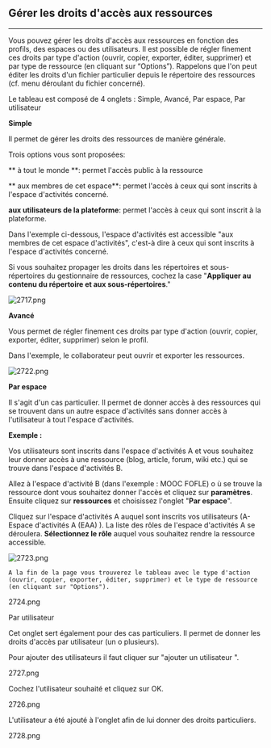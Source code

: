 ## Gérer les droits d'accès aux ressources



---

Vous pouvez gérer les droits d'accès aux ressources en fonction des profils, des espaces ou des utilisateurs. Il est possible de régler finement ces droits par type d'action (ouvrir, copier, exporter, éditer, supprimer) et par type de ressource (en cliquant sur “Options”). Rappelons que l'on peut éditer les droits d'un fichier particulier depuis le répertoire des ressources (cf. menu déroulant du fichier concerné).

Le tableau est composé de 4 onglets : Simple, Avancé, Par espace, Par utilisateur

**Simple**

Il permet de gérer les droits des ressources de manière générale.

Trois options vous sont proposées:

   ** à tout le monde **: permet l'accès public à la ressource
   
   ** aux membres de cet espace**: permet l'accès à ceux qui sont inscrits à l'espace d'activités concerné.
   
   **aux utilisateurs de la plateforme**: permet l'accès à ceux qui sont inscrit à la plateforme.

Dans l'exemple ci-dessous, l'espace d'activités est accessible "aux membres de cet espace d'activités", c'est-à dire à ceux qui sont inscrits à l'espace d'activités concerné.

Si vous souhaitez propager les droits dans les répertoires et sous-répertoires du gestionnaire de ressources, cochez la case "**Appliquer au contenu du répertoire et aux sous-répertoires**."

![2717.png](http://www.claroline.net/uploads/custom/images/2717.png)

**Avancé**

Vous permet de régler finement ces droits par type d'action (ouvrir, copier, exporter, éditer, supprimer) selon le profil.

Dans l'exemple, le collaborateur peut ouvrir et exporter les ressources.

![2722.png](http://www.claroline.net/uploads/custom/images/2722.png)

**Par espace**

Il s'agit d'un cas particulier. Il permet de donner accès à des ressources qui se trouvent dans un autre espace d'activités sans donner accès à l'utilisateur à tout l'espace d'activités.

**Exemple :**

Vos utilisateurs sont inscrits dans l'espace d'activités A et vous souhaitez leur donner accès à une ressource (blog, article, forum, wiki etc.) qui se trouve dans l'espace d'activités B.

   Allez à l'espace d'activité B (dans l'exemple : MOOC FOFLE) o ù se trouve la ressource dont vous souhaitez donner l'accès et cliquez sur **paramètres**. Ensuite cliquez sur **ressources** et choisissez l'onglet "**Par espace**".

Cliquez sur l'espace d'activités A auquel sont inscrits vos utilisateurs (A-Espace d'activités A (EAA) ). La liste des rôles de l'espace d'activités A se déroulera. **Sélectionnez le rôle** auquel vous souhaitez rendre la ressource accessible.

![2723.png](http://www.claroline.net/uploads/custom/images/2723.png)

    A la fin de la page vous trouverez le tableau avec le type d'action (ouvrir, copier, exporter, éditer, supprimer) et le type de ressource (en cliquant sur "Options").

2724.png

Par utilisateur

Cet onglet sert également pour des cas particuliers. Il permet de donner les droits d'accès par utilisateur (un o plusieurs).

Pour ajouter des utilisateurs il faut cliquer sur "ajouter un utilisateur ".

2727.png

Cochez l'utilisateur souhaité et cliquez sur OK.

2726.png

L'utilisateur a été ajouté à l'onglet afin de lui donner des droits particuliers.

2728.png
